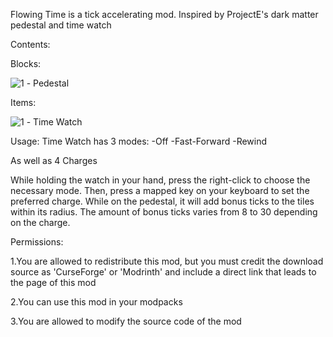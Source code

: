 Flowing Time is a tick accelerating mod. Inspired by ProjectE's dark matter pedestal and time watch

Contents:

Blocks:

![1](https://github.com/AET9RNAL/ModAssets/releases/download/Assets/FlowingTime_Icon_pedestal.png) - Pedestal

Items:

![1](https://github.com/AET9RNAL/ModAssets/releases/download/Assets/FlowingTime_Icon_timewatch.png) - Time Watch

Usage:
Time Watch has 3 modes:
-Off
-Fast-Forward
-Rewind

As well as 4 Charges

While holding the watch in your hand, press the right-click to choose the necessary mode. Then, press a mapped key on your keyboard to set the preferred charge. While on the pedestal, it will add bonus ticks to the tiles within its radius. The amount of bonus ticks varies from 8 to 30 depending on the charge.

Permissions:

1.You are allowed to redistribute this mod, but you must credit the download source as 'CurseForge' or 'Modrinth' and include a direct link that leads to the page of this mod

2.You can use this mod in your modpacks

3.You are allowed to modify the source code of the mod
